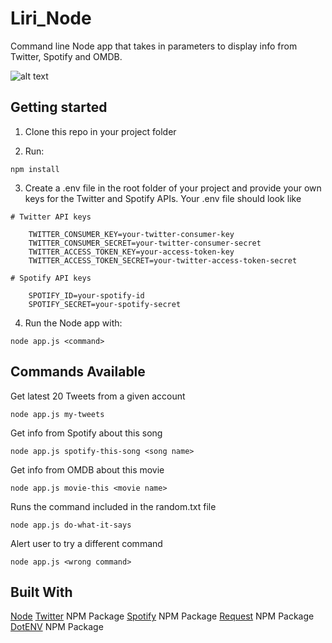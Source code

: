 # Liri_Node

Command line Node app that takes in parameters to display info from Twitter, Spotify and OMDB.

![alt text][screenshot]

[screenshot]: https://github.com/jpdevspace/Liri_Node/blob/master/img/screenshot.gif "Node app GIF"


## Getting started

1. Clone this repo in your project folder 

2. Run:

```
npm install
```

3. Create a .env file in the root folder of your project and provide your own keys for the Twitter and Spotify APIs. Your .env file should look like 

```
# Twitter API keys

    TWITTER_CONSUMER_KEY=your-twitter-consumer-key
    TWITTER_CONSUMER_SECRET=your-twitter-consumer-secret
    TWITTER_ACCESS_TOKEN_KEY=your-access-token-key
    TWITTER_ACCESS_TOKEN_SECRET=your-twitter-access-token-secret

# Spotify API keys

    SPOTIFY_ID=your-spotify-id
    SPOTIFY_SECRET=your-spotify-secret
```

4. Run the Node app with:

```
node app.js <command>
```

## Commands Available

Get latest 20 Tweets from a given account
```
node app.js my-tweets
```

Get info from Spotify about this song
```
node app.js spotify-this-song <song name> 
```

Get info from OMDB about this movie
```
node app.js movie-this <movie name>
```

Runs the command included in the random.txt file
```
node app.js do-what-it-says
```

Alert user to try a different command  
```
node app.js <wrong command>
```

## Built With

[Node](https://nodejs.org/en/)
[Twitter](https://www.npmjs.com/package/twitter) NPM Package
[Spotify](https://www.npmjs.com/package/node-spotify-api) NPM Package
[Request](https://www.npmjs.com/package/request) NPM Package
[DotENV](https://www.npmjs.com/package/dotenv) NPM Package
